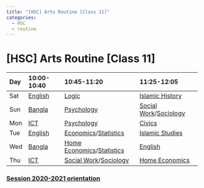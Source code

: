 ```yaml
---
title: "[HSC] Arts Routine [Class 11]"
categories:
  - HSC
  - routine
---
```


# [HSC] Arts Routine [Class 11]

|	Day 	|10:00-10:40|10:45-11:20		            |11:25-12:05				|
|	:---	|	:---	|	:---			            |	:---					|
|	Sat		|[English]	|[Logic]	                	|[Islamic History]			|
|	Sun		|[Bangla]	|[Psychology]		            |[Social Work]/[Sociology]	|
|	Mon		|[ICT]		|[Psychology]		            |[Civics]					|
|	Tue		|[English]	|[Economics]/[Statistics]		|[Islamic Studies]			|
|	Wed		|[Bangla]	|[Home Economics]/[Statistics]	|[English]					|
|	Thu		|[ICT]		|[Social Work]/[Sociology]	    |[Home Economics]			|

### [Session 2020-2021 orientation](https://us04web.zoom.us/j/73218765341?pwd=NEhpRTRIbU1sQ1RCaE9CbzQzOWhiQT09)

[Bangla]: https://us04web.zoom.us/j/78956771434?pwd=WEUrUnlPaVVwY0JLd0g3K0N4aHJRUT09
[English]: https://us04web.zoom.us/j/78974902329?pwd=RHNxSUEzY0lKbHVaWjdtWE9zV255dz09
[ICT]: https://us04web.zoom.us/j/78270681017?pwd=UGxHMmFCZVpVZ29DRVFtNEM1NE5pUT09


[Civics]: https://us04web.zoom.us/j/77208456896?pwd=MlhmdWoxN2VkS3ZCRHlmQ0kvdW1yQT09
[Economics]: https://us04web.zoom.us/j/74560593427?pwd=ckFnK1NiN0pUSTJxV2JsM05jUUx0QT09
[Home Economics]: https://us04web.zoom.us/j/71696355565?pwd=cW9TVEVQdkRONE1UaWVvdUhhVjZxUT09
[Islamic History]: https://us04web.zoom.us/j/79289694817?pwd=UDZ6c2k2b1pvcjlwRFR3RllCN2Qzdz09
[Islamic Studies]: https://us04web.zoom.us/j/74950790165?pwd=QmFsK2gvWFVLTWVvNDdDSkdlMTQyQT09
[Statistics]: https://us04web.zoom.us/j/77375222083?pwd=SGRQaWFCVmh1QzZabTFNSDRzV2t2Zz09
[Logic]: https://us04web.zoom.us/j/74092768200?pwd=NENiei9wL0JoTytXcHNOVTdrNDhTUT09
[Psychology]: https://us04web.zoom.us/j/74134758566?pwd=Lzg4QUJiTTgxTFhvVEdlejJCUGgwZz09
[Social Work]: https://us04web.zoom.us/j/71615719445?pwd=MS9qUzV4M0xOQS9uTndmSXpoK0RNZz09
[Sociology]: https://us04web.zoom.us/j/72835831535?pwd=MDVnVVE5b25WVnhCbm9tUDhyWVB5UT09
